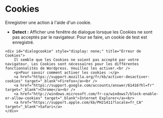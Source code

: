 # Cookies
Enregistrer une action à l'aide d'un cookie. 

- <b>Detect :</b> Afficher une fenêtre de dialogue lorsque les Cookies ne sont pas acceptés par le navigateur. Pour se faire, un cookie de test est enregistré.
```
<div id="dialogcookie" style="display: none;" title="Erreur de Cookies">
	Il semble que les Cookies ne soient pas accepté par votre navigateur. Les Cookies sont nécessaires pour les différentes fonctionnalités de Wordpress. Veuillez les activer.<br />
	<p>Pour savoir comment activer les cookies :</p>
	<a href="https://support.mozilla.org/fr/kb/activer-desactiver-cookies" target="_blank">Firefox</a><br />
	<a href="https://support.google.com/accounts/answer/61416?hl=fr" target="_blank">Chrome</a><br />
	<a href="http://windows.microsoft.com/fr-ca/windows7/block-enable-or-allow-cookies" target="_blank">Internet Explorer</a><br>
	<a href="https://support.apple.com/kb/PH21411?locale=fr_CA" target="_blank">Safari</a>
</div>	
```